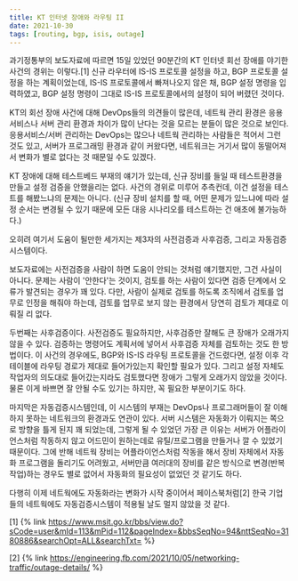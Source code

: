 ```yaml
---
title: KT 인터넷 장애와 라우팅 II
date: 2021-10-30
tags: [routing, bgp, isis, outage]
---
```

과기정통부의 보도자료에 따르면 15일 있었던 90분간의 KT 인터넷 회선 장애를 야기한 사건의 경위는 이렇다.[1] 신규 라우터에 IS-IS 프로토콜 설정을 하고, BGP 프로토콜 설정을 하는 계획이었는데, IS-IS 프로토콜에서 빠져나오지 않은 채, BGP 설정 명령을 입력하였고, BGP 설정 명령이 그대로 IS-IS 프로토콜에서의 설정이 되어 버렸던 것이다.

KT의 회선 장애 사건에 대해 DevOps들의 의견들이 많은데, 네트웍 관리 환경은 응용서비스나 서버 관리 환경과 차이가 많이 난다는 것을 모르는 분들이 많은 것으로 보인다. 응용서비스/서버 관리하는 DevOps는 많으나 네트웍 관리하는 사람들은 적어서 그런 것도 있고, 서버가 프로그래밍 환경과 같이 커왔다면, 네트워크는 거기서 많이 동떨어져서 변화가 별로 없다는 것 때문일 수도 있겠다.

KT 장애에 대해 테스트베드 부재의 얘기가 있는데, 신규 장비를 들일 때 테스트환경을 만들고 설정 검증을 안했을리는 없다. 사건의 경위로 미루어 추측컨데, 이건 설정을 테스트를 해봤느냐의 문제는 아니다. (신규 장비 설치를 할 때, 어떤 문제가 있느냐에 따라 설정 순서는 변경될 수 있기 때문에 모든 대응 시나리오를 테스트하는 건 애초에 불가능하다.)

오히려 여기서 도움이 될만한 세가지는 제3자의 사전검증과 사후검증, 그리고 자동검증시스템이다.

보도자료에는 사전검증을 사람이 하면 도움이 안되는 것처럼 얘기했지만, 그건 사실이 아니다. 문제는 사람이 '안한다'는 것이지, 검토를 하는 사람이 있다면 검증 단계에서 오류가 발견되는 경우가 꽤 있다. 다만, 사람이 실제로 검토를 하도록 조직에서 검토를 업무로 인정을 해줘야 하는데, 검토를 업무로 보지 않는 환경에서 당연히 검토가 제대로 이뤄질 리 없다.

두번째는 사후검증이다. 사전검증도 필요하지만, 사후검증만 잘해도 큰 장애가 오래가지 않을 수 있다. 검증하는 명령어도 계획서에 넣어서 사후검증 자체를 검토하는 것도 한 방법이다. 이 사건의 경우에도, BGP와 IS-IS 라우팅 프로토콜을 건드렸다면, 설정 이후 각 테이블에 라우팅 경로가 제대로 들어가있는지 확인할 필요가 있다. 그리고 설정 자체도 작업자의 의도대로 들어갔는지라도 검토했다면 장애가 그렇게 오래가지 않았을 것이다. 물론 이게 바쁘면 잘 안될 수도 있기는 하지만, 꼭 필요한 부분이기도 하다.

마지막은 자동검증시스템인데, 이 시스템의 부재는 DevOps나 프로그래머들이 잘 이해하지 못하는 네트워크의 환경과도 연관이 있다. 서버 시스템은 자동화가 이뤄지는 쪽으로 방향을 틀게 된지 꽤 되었는데, 그렇게 될 수 있었던 가장 큰 이유는 서버가 어플라이언스처럼 작동하지 않고 어드민이 원하는데로 유틸/프로그램을 만들거나 깔 수 있었기 때문이다. 그에 반해 네트웍 장비는 어플라이언스처럼 작동을 해서 장비 자체에서 자동화 프로그램을 돌리기도 어려웠고, 서버만큼 여러대의 장비를 같은 방식으로 변경(반복작업)하는 경우도 별로 없어서 자동화의 필요성이 없었던 것 같기도 하다.

다행히 이제 네트웍에도 자동화라는 변화가 시작 중이어서 페이스북처럼[2] 한국 기업들의 네트웍에도 자동검증시스템이 적용될 날도 멀지 않았을 것 같다.

[1] {% link https://www.msit.go.kr/bbs/view.do?sCode=user&mId=113&mPid=112&pageIndex=&bbsSeqNo=94&nttSeqNo=3180886&searchOpt=ALL&searchTxt= %}

[2] {% link https://engineering.fb.com/2021/10/05/networking-traffic/outage-details/ %}
